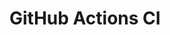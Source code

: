 # GitHub Actions CI










































































































































































































































































































































































































































































































































































































































































































































































































































































































































































































































































































































































































































































































































































































































































































































































































































































































































































































































































































































































































































































































